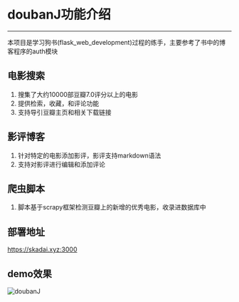 ﻿# doubanJ功能介绍
-----
本项目是学习狗书(flask_web_development)过程的练手，主要参考了书中的博客程序的auth模块
## 电影搜索
1. 搜集了大约10000部豆瓣7.0评分以上的电影
2. 提供检索，收藏，和评论功能
3. 支持导引豆瓣主页和相关下载链接

## 影评博客
1. 针对特定的电影添加影评，影评支持markdown语法
2. 支持对影评进行编辑和添加评论

## 爬虫脚本
1. 脚本基于scrapy框架检测豆瓣上的新增的优秀电影，收录进数据库中

## 部署地址
https://skadai.xyz:3000

## demo效果
![doubanJ](https://github.com/skadai/markdownphoto/blob/master/%E6%8A%80%E6%9C%AF%E8%B5%84%E6%96%99/doubanJ.gif?raw=true)